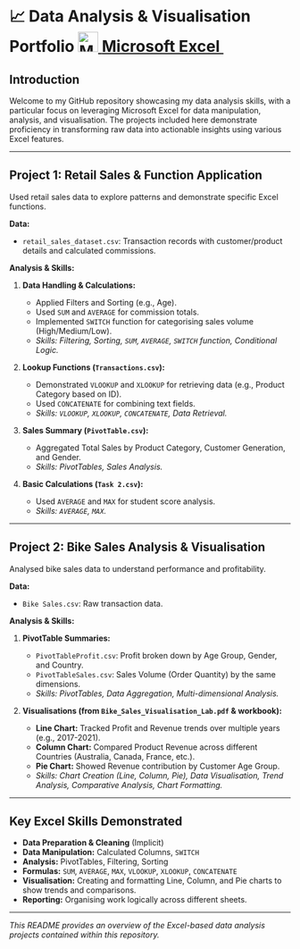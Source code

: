 # 📈 Data Analysis & Visualisation Portfolio <a href="https://www.microsoft.com/en-us/microsoft-365/excel" target="_blank" rel="noreferrer"><img src="https://img.icons8.com/color/24/000000/microsoft-excel-2019--v1.png" width="36" height="36" alt="Microsoft Excel"/> **Microsoft Excel** </a>&nbsp;  

## Introduction

Welcome to my GitHub repository showcasing my data analysis skills, with a particular focus on leveraging Microsoft Excel for data manipulation, analysis, and visualisation. The projects included here demonstrate proficiency in transforming raw data into actionable insights using various Excel features.

---

## Project 1: Retail Sales & Function Application

Used retail sales data to explore patterns and demonstrate specific Excel functions.

**Data:**
* `retail_sales_dataset.csv`: Transaction records with customer/product details and calculated commissions.

**Analysis & Skills:**

1.  **Data Handling & Calculations:**
    * Applied Filters and Sorting (e.g., Age).
    * Used `SUM` and `AVERAGE` for commission totals.
    * Implemented `SWITCH` function for categorising sales volume (High/Medium/Low).
    * *Skills: Filtering, Sorting, `SUM`, `AVERAGE`, `SWITCH` function, Conditional Logic.*

2.  **Lookup Functions (`Transactions.csv`):**
    * Demonstrated `VLOOKUP` and `XLOOKUP` for retrieving data (e.g., Product Category based on ID).
    * Used `CONCATENATE` for combining text fields.
    * *Skills: `VLOOKUP`, `XLOOKUP`, `CONCATENATE`, Data Retrieval.*

3.  **Sales Summary (`PivotTable.csv`):**
    * Aggregated Total Sales by Product Category, Customer Generation, and Gender.
    * *Skills: PivotTables, Sales Analysis.*

4.  **Basic Calculations (`Task 2.csv`):**
    * Used `AVERAGE` and `MAX` for student score analysis.
    * *Skills: `AVERAGE`, `MAX`.*

---

## Project 2: Bike Sales Analysis & Visualisation

Analysed bike sales data to understand performance and profitability.

**Data:**
* `Bike Sales.csv`: Raw transaction data.

**Analysis & Skills:**

1.  **PivotTable Summaries:**
    * `PivotTableProfit.csv`: Profit broken down by Age Group, Gender, and Country.
    * `PivotTableSales.csv`: Sales Volume (Order Quantity) by the same dimensions.
    * *Skills: PivotTables, Data Aggregation, Multi-dimensional Analysis.*

2.  **Visualisations (from `Bike_Sales_Visualisation_Lab.pdf` & workbook):**
    * **Line Chart:** Tracked Profit and Revenue trends over multiple years (e.g., 2017-2021).
    * **Column Chart:** Compared Product Revenue across different Countries (Australia, Canada, France, etc.).
    * **Pie Chart:** Showed Revenue contribution by Customer Age Group.
    * *Skills: Chart Creation (Line, Column, Pie), Data Visualisation, Trend Analysis, Comparative Analysis, Chart Formatting.*


---

## Key Excel Skills Demonstrated

* **Data Preparation & Cleaning** (Implicit)
* **Data Manipulation:** Calculated Columns, `SWITCH`
* **Analysis:** PivotTables, Filtering, Sorting
* **Formulas:** `SUM`, `AVERAGE`, `MAX`, `VLOOKUP`, `XLOOKUP`, `CONCATENATE`
* **Visualisation:** Creating and formatting Line, Column, and Pie charts to show trends and comparisons.
* **Reporting:** Organising work logically across different sheets.

---

*This README provides an overview of the Excel-based data analysis projects contained within this repository.*
